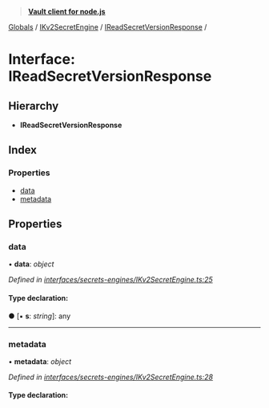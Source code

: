 > **[Vault client for node.js](../README.md)**

[Globals](../globals.md) / [IKv2SecretEngine](../modules/ikv2secretengine.md) / [IReadSecretVersionResponse](ikv2secretengine.ireadsecretversionresponse.md) /

# Interface: IReadSecretVersionResponse

## Hierarchy

* **IReadSecretVersionResponse**

## Index

### Properties

* [data](ikv2secretengine.ireadsecretversionresponse.md#data)
* [metadata](ikv2secretengine.ireadsecretversionresponse.md#metadata)

## Properties

###  data

• **data**: *object*

*Defined in [interfaces/secrets-engines/IKv2SecretEngine.ts:25](https://github.com/theogravity/vault-tacular/blob/c9897f3/src/interfaces/secrets-engines/IKv2SecretEngine.ts#L25)*

#### Type declaration:

● \[▪ **s**: *string*\]: any

___

###  metadata

• **metadata**: *object*

*Defined in [interfaces/secrets-engines/IKv2SecretEngine.ts:28](https://github.com/theogravity/vault-tacular/blob/c9897f3/src/interfaces/secrets-engines/IKv2SecretEngine.ts#L28)*

#### Type declaration: